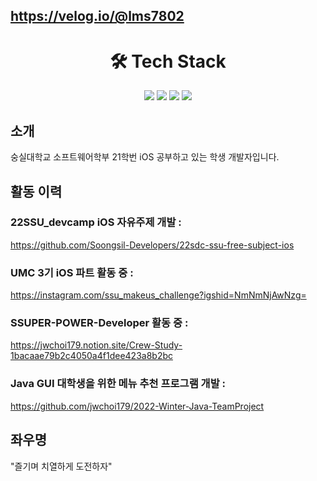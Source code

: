 ## https://velog.io/@lms7802
<div align=center><h1>🛠 Tech Stack </h1></div>
<div align=center>
  <img src="https://img.shields.io/badge/Swift-F05138?style=for-the-badge&logo=Swift&logoColor=white">
  <img src="https://img.shields.io/badge/github-181717?style=for-the-badge&logo=github&logoColor=white">
  <img src="https://img.shields.io/badge/git-F05032?style=for-the-badge&logo=git&logoColor=white">
  <img src="https://img.shields.io/badge/firebase-FFCA28?style=for-the-badge&logo=firebase&logoColor=white">
  <br>
</div>

## 소개
숭실대학교 소프트웨어학부 21학번
iOS 공부하고 있는 학생 개발자입니다.

## 활동 이력
### 22SSU_devcamp iOS 자유주제 개발 :
https://github.com/Soongsil-Developers/22sdc-ssu-free-subject-ios

### UMC 3기 iOS 파트 활동 중 :
https://instagram.com/ssu_makeus_challenge?igshid=NmNmNjAwNzg=

### SSUPER-POWER-Developer 활동 중 :
https://jwchoi179.notion.site/Crew-Study-1bacaae79b2c4050a4f1dee423a8b2bc

### Java GUI 대학생을 위한 메뉴 추천 프로그램 개발 :
https://github.com/jwchoi179/2022-Winter-Java-TeamProject

## 좌우명
"즐기며 치열하게 도전하자" 
